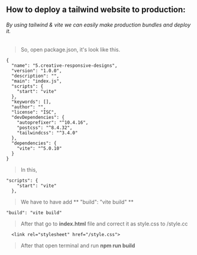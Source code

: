 ## How to deploy a tailwind website to production:

###### By using tailwind & vite we can easily make production bundles and deploy it.

>So, open package.json, it's look like this.

```
{
  "name": "5.creative-responsive-designs",
  "version": "1.0.0",
  "description": "",
  "main": "index.js",
  "scripts": {
    "start": "vite"
  },
  "keywords": [],
  "author": "",
  "license": "ISC",
  "devDependencies": {
    "autoprefixer": "^10.4.16",
    "postcss": "^8.4.32",
    "tailwindcss": "^3.4.0"
  },
  "dependencies": {
    "vite": "^5.0.10"
  }
}

```

> In this,
```
"scripts": {
    "start": "vite"
  },
```
> We have to have add ** "build": "vite build" **
```
"build": "vite build"
```

> After that go to **index.html** file and correct it as 
style.css to /style.cc

```  <link rel="stylesheet" href="/style.css">```

>After that  open terminal and run **npm run build**